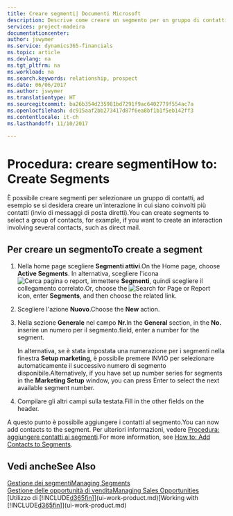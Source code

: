 ```yaml
---
title: Creare segmenti| Documenti Microsoft
description: Descrive come creare un segmento per un gruppo di contatti in Dynamics 365 Business edition, ad esempio, per rivolgersi a diversi contatti tramite messaggi di posta diretti.
services: project-madeira
documentationcenter: 
author: jswymer
ms.service: dynamics365-financials
ms.topic: article
ms.devlang: na
ms.tgt_pltfrm: na
ms.workload: na
ms.search.keywords: relationship, prospect
ms.date: 06/06/2017
ms.author: jswymer
ms.translationtype: HT
ms.sourcegitcommit: ba26b354d235981bd7291f9ac6402779f554ac7a
ms.openlocfilehash: dc915aaf2bb273417d87f6ea8bf1b1f5eb142ff3
ms.contentlocale: it-ch
ms.lasthandoff: 11/10/2017

---
```

# <a name="how-to-create-segments"></a><span data-ttu-id="646b7-103">Procedura: creare segmenti</span><span class="sxs-lookup"><span data-stu-id="646b7-103">How to: Create Segments</span></span>
<span data-ttu-id="646b7-104">È possibile creare segmenti per selezionare un gruppo di contatti, ad esempio se si desidera creare un'interazione in cui siano coinvolti più contatti (invio di messaggi di posta diretti).</span><span class="sxs-lookup"><span data-stu-id="646b7-104">You can create segments to select a group of contacts, for example, if you want to create an interaction involving several contacts, such as direct mail.</span></span>

## <a name="to-create-a-segment"></a><span data-ttu-id="646b7-105">Per creare un segmento</span><span class="sxs-lookup"><span data-stu-id="646b7-105">To create a segment</span></span>
1. <span data-ttu-id="646b7-106">Nella home page scegliere **Segmenti attivi**.</span><span class="sxs-lookup"><span data-stu-id="646b7-106">On the Home page, choose **Active Segments**.</span></span> <span data-ttu-id="646b7-107">In alternativa, scegliere l'icona ![Cerca pagina o report](media/ui-search/search_small.png "icona Cerca pagina o report"), immettere **Segmenti**, quindi scegliere il collegamento correlato.</span><span class="sxs-lookup"><span data-stu-id="646b7-107">Or, choose the ![Search for Page or Report](media/ui-search/search_small.png "Search for Page or Report icon") icon, enter **Segments**, and then choose the related link.</span></span>
2. <span data-ttu-id="646b7-108">Scegliere l'azione **Nuovo**.</span><span class="sxs-lookup"><span data-stu-id="646b7-108">Choose the **New** action.</span></span>
3. <span data-ttu-id="646b7-109">Nella sezione **Generale** nel campo **Nr.**</span><span class="sxs-lookup"><span data-stu-id="646b7-109">In the **General** section, in the **No.**</span></span> <span data-ttu-id="646b7-110">inserire un numero per il segmento.</span><span class="sxs-lookup"><span data-stu-id="646b7-110">field, enter a number for the segment.</span></span>

    <span data-ttu-id="646b7-111">In alternativa, se è stata impostata una numerazione per i segmenti nella finestra **Setup marketing**, è possibile premere INVIO per selezionare automaticamente il successivo numero di segmento disponibile.</span><span class="sxs-lookup"><span data-stu-id="646b7-111">Alternatively, if you have set up number series for segments in the **Marketing Setup** window, you can press Enter to select the next available segment number.</span></span>
4. <span data-ttu-id="646b7-112">Compilare gli altri campi sulla testata.</span><span class="sxs-lookup"><span data-stu-id="646b7-112">Fill in the other fields on the header.</span></span>

<span data-ttu-id="646b7-113">A questo punto è possibile aggiungere i contatti al segmento.</span><span class="sxs-lookup"><span data-stu-id="646b7-113">You can now add contacts to the segment.</span></span> <span data-ttu-id="646b7-114">Per ulteriori informazioni, vedere [Procedura: aggiungere contatti ai segmenti](marketing-add-contact-segment.md).</span><span class="sxs-lookup"><span data-stu-id="646b7-114">For more information, see [How to: Add Contacts to Segments](marketing-add-contact-segment.md).</span></span>

## <a name="see-also"></a><span data-ttu-id="646b7-115">Vedi anche</span><span class="sxs-lookup"><span data-stu-id="646b7-115">See Also</span></span>
[<span data-ttu-id="646b7-116">Gestione dei segmenti</span><span class="sxs-lookup"><span data-stu-id="646b7-116">Managing Segments</span></span>](marketing-segments.md)  
[<span data-ttu-id="646b7-117">Gestione delle opportunità di vendita</span><span class="sxs-lookup"><span data-stu-id="646b7-117">Managing Sales Opportunities</span></span>](marketing-manage-sales-opportunities.md)  
<span data-ttu-id="646b7-118">[Utilizzo di [!INCLUDE[d365fin](includes/d365fin_md.md)]](ui-work-product.md)</span><span class="sxs-lookup"><span data-stu-id="646b7-118">[Working with [!INCLUDE[d365fin](includes/d365fin_md.md)]](ui-work-product.md)</span></span>  

